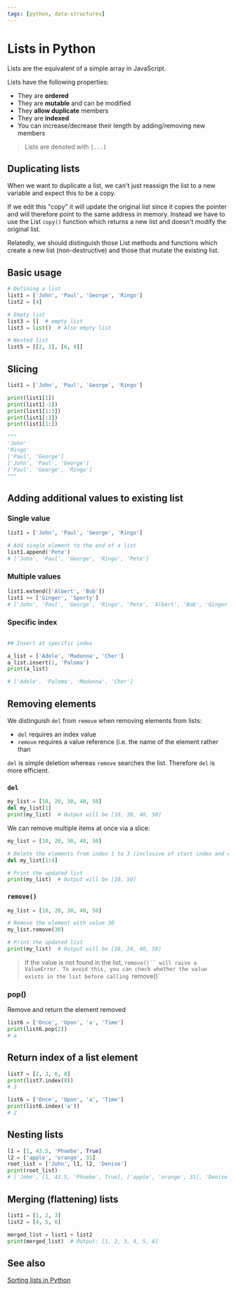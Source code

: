 ```yaml
---
tags: [python, data-structures]
---
```


# Lists in Python

Lists are the equivalent of a simple array in JavaScript.

Lists have the following properties:

- They are **ordered**
- They are **mutable** and can be modified
- They **allow duplicate** members
- They are **indexed**
- You can increase/decrease their length by adding/removing new members

> Lists are denoted with `[...]`

## Duplicating lists

When we want to duplicate a list, we can't just reassign the list to a new
variable and expect this to be a copy.

If we edit this "copy" it will update the original list since it copies the
pointer and will therefore point to the same address in memory. Instead we have
to use the List `copy()` function which returns a new list and doesn't modify
the original list.

Relatedly, we should distinguish those List methods and functions which create a
new list (non-destructive) and those that mutate the existing list.

## Basic usage

```python
# Defining a list
list1 = ['John', 'Paul', 'George', 'Ringo']
list2 = [4]

# Empty list
list3 = []  # empty list
list3 = list()  # Also empty list

# Nested list
list5 = [[2, 3], [6, 8]]
```

## Slicing

```python
list1 = ['John', 'Paul', 'George', 'Ringo']

print(list1[1])
print(list1[-1])
print(list1[1:3])
print(list1[:3])
print(list1[1:])

"""
'John'
'Ringo'
['Paul', 'George']
['John', 'Paul', 'George']
['Paul', 'George', 'Ringo']
"""
```

## Adding additional values to existing list

### Single value

```py
list1 = ['John', 'Paul', 'George', 'Ringo']

# Add single element to the end of a list
list1.append('Pete')
# ['John', 'Paul', 'George', 'Ringo', 'Pete']
```

### Multiple values

```py
list1.extend(['Albert', 'Bob'])
list1 += ['Ginger', 'Sporty']
# ['John', 'Paul', 'George', 'Ringo', 'Pete', 'Albert', 'Bob', 'Ginger', 'Sporty']
```

### Specific index

```python

## Insert at specific index

a_list = ['Adele', 'Madonna', 'Cher']
a_list.insert(1, 'Paloma')
print(a_list)

# ['Adele', 'Paloma', 'Madonna', 'Cher']
```

## Removing elements

We distinguish `del` from `remove` when removing elements from lists:

- `del` requires an index value
- `remove` requires a value reference (i.e. the name of the element rather than

`del` is simple deletion whereas `remove` searches the list. Therefore `del` is
more efficient.

### `del`

```py
my_list = [10, 20, 30, 40, 50]
del my_list[1]
print(my_list)  # Output will be [10, 30, 40, 50]
```

We can remove multiple items at once via a slice:

```py
my_list = [10, 20, 30, 40, 50]

# Delete the elements from index 1 to 3 (inclusive of start index and exclusive of end index)
del my_list[1:4]

# Print the updated list
print(my_list)  # Output will be [10, 50]
```

### `remove()`

```py
my_list = [10, 20, 30, 40, 50]

# Remove the element with value 30
my_list.remove(30)

# Print the updated list
print(my_list)  # Output will be [10, 20, 40, 50]
```

> If the value is not found in the list,
> ` remove()`` will raise a ValueError. To avoid this, you can check whether the value exists in the list before calling  `remove()`

### pop()

Remove and return the element removed

```python
list6 = ['Once', 'Upon', 'a', 'Time']
print(list6.pop(2))
# a

```

## Return index of a list element

```python
list7 = [2, 3, 6, 8]
print(list7.index(8))
# 3

list6 = ['Once', 'Upon', 'a', 'Time']
print(list6.index('a'))
# 2
```

## Nesting lists

```python
l1 = [1, 43.5, 'Phoebe', True]
l2 = ['apple', 'orange', 31]
root_list = ['John', l1, l2, 'Denise']
print(root_list)
# ['John', [1, 43.5, 'Phoebe', True], ['apple', 'orange', 31], 'Denise']
```

## Merging (flattening) lists

```py
list1 = [1, 2, 3]
list2 = [4, 5, 6]

merged_list = list1 + list2
print(merged_list)  # Output: [1, 2, 3, 4, 5, 6]
```

## See also

[Sorting lists in Python](Sorting_lists_in_Python.md)
